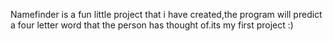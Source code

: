 Namefinder is a fun little project that i have created,the program will predict a four letter word that the person has thought of.its my first project :)
